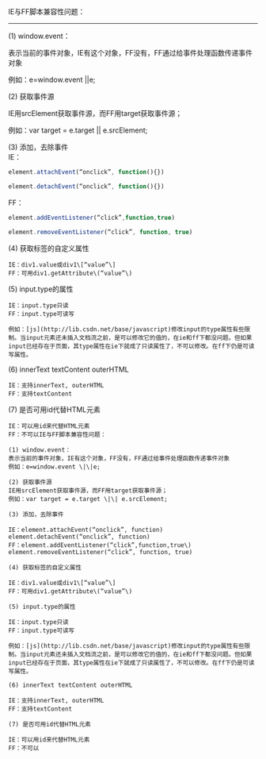 IE与FF脚本兼容性问题：

---

\(1\) window.event：

表示当前的事件对象，IE有这个对象，FF没有，FF通过给事件处理函数传递事件对象

例如：e=window.event \|\|e;

\(2\) 获取事件源

IE用srcElement获取事件源，而FF用target获取事件源；

例如：var target = e.target \|\| e.srcElement;

\(3\) 添加，去除事件  
IE：

```js
element.attachEvent(“onclick”, function(){})
```

```js
element.detachEvent(“onclick”, function(){})
```

FF：

```js
element.addEventListener(“click”,function,true)
```

```js
element.removeEventListener(“click”, function, true)
```

\(4\) 获取标签的自定义属性

    IE：div1.value或div1\[“value”\]  
    FF：可用div1.getAttribute\(“value”\)

\(5\) input.type的属性  

    IE：input.type只读  
    FF：input.type可读写  

    例如：[js](http://lib.csdn.net/base/javascript)修改input的type属性有些限制。当input元素还未插入文档流之前，是可以修改它的值的，在ie和ff下都没问题。但如果input已经存在于页面，其type属性在ie下就成了只读属性了，不可以修改。在ff下仍是可读写属性。

\(6\) innerText textContent outerHTML 
 
    IE：支持innerText, outerHTML  
    FF：支持textContent

\(7\) 是否可用id代替HTML元素 
 
    IE：可以用id来代替HTML元素  
    FF：不可以IE与FF脚本兼容性问题： 
 
    (1) window.event：  
    表示当前的事件对象，IE有这个对象，FF没有，FF通过给事件处理函数传递事件对象  
    例如：e=window.event \|\|e;

    (2) 获取事件源  
    IE用srcElement获取事件源，而FF用target获取事件源；  
    例如：var target = e.target \|\| e.srcElement;

    (3) 添加，去除事件 
 
    IE：element.attachEvent(“onclick”, function) element.detachEvent(“onclick”, function)  
    FF：element.addEventListener(“click”,function,true\) element.removeEventListener(“click”, function, true)

    (4) 获取标签的自定义属性  

    IE：div1.value或div1\[“value”\]  
    FF：可用div1.getAttribute\(“value”\)

    (5) input.type的属性 
 
    IE：input.type只读  
    FF：input.type可读写  

    例如：[js](http://lib.csdn.net/base/javascript)修改input的type属性有些限制。当input元素还未插入文档流之前，是可以修改它的值的，在ie和ff下都没问题。但如果input已经存在于页面，其type属性在ie下就成了只读属性了，不可以修改。在ff下仍是可读写属性。

    (6) innerText textContent outerHTML 
 
    IE：支持innerText, outerHTML  
    FF：支持textContent

    (7) 是否可用id代替HTML元素  

    IE：可以用id来代替HTML元素  
    FF：不可以

